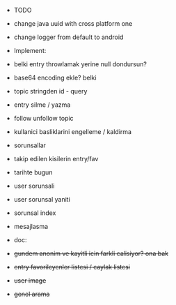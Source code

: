 - TODO
- change java uuid with cross platform one
- change logger from default to android


- Implement:
- belki entry throwlamak yerine null dondursun?
- base64 encoding ekle? belki

- topic stringden id - query
- entry silme / yazma
- follow unfollow topic
- kullanici basliklarini engelleme / kaldirma
- sorunsallar
- takip edilen kisilerin entry/fav
- tarihte bugun
- user sorunsali
- user sorunsal yaniti
- sorunsal index
- mesajlasma


- doc:
- ~~gundem anonim ve kayitli icin farkli calisiyor? ona bak~~
- ~~entry favorileyenler listesi / caylak listesi~~
- ~~user image~~
- ~~genel arama~~